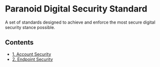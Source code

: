 # Paranoid Digital Security Standard
A set of standards designed to achieve and enforce the most secure digital security stance possible.

## Contents
* [1. Account Security](1-Account-Security.md)
* [2. Endpoint Security](2-Endpoint-Security.md)
